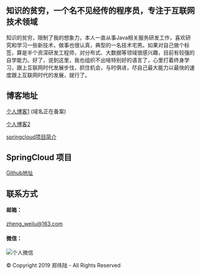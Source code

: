 ## 知识的贫穷，一个名不见经传的程序员，专注于互联网技术领域

知识的贫穷，限制了我的想象力，本人一直从事Java相关服务研发工作，喜欢研究和学习一些新技术，做事也很认真，典型的一名技术宅男。如果对自己做个标签，算是半个资深研发工程师，对分布式、大数据等领域很感兴趣，目前有较强的自学能力。好了，说到这里，我也组织不出啥特别好的语言了，心里打着终身学习，跟上互联网时代发展步伐，抓住机会，与时俱进，尽自己最大能力以最快的速度跟上互联网时代的发展，就行了。

## 博客地址
[个人博客1](http://willlu.cn?_blank) (域名正在备案)

[个人博客2](https://romeoblog.com?_blank) 

[springcloud项目简介](https://springcloud.romeoblog.com?_blank)

## SpringCloud 项目
[Github地址](https://github.com/romeoblog/spring-cloud?_blank)

## 联系方式

#### 邮箱：
zheng_weilu@163.com

#### 微信：
![个人微信](https://github.com/romeoblog/spring-cloud/blob/master/example-docs/src/main/name.jpeg)

© Copyright 2019 郑伟陆 - All Rights Reserved
